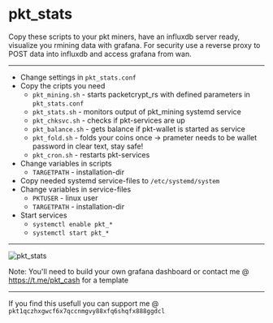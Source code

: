 # pkt_stats

Copy these scripts to your pkt miners, have an influxdb server ready, visualize you rmining data with grafana.
For security use a reverse proxy to POST data into influxdb and access grafana from wan.

---

- Change settings in ```pkt_stats.conf```
- Copy the cripts you need
  - ```pkt_mining.sh``` - starts packetcrypt_rs with defined parameters in ```pkt_stats.conf```
  - ```pkt_stats.sh``` - monitors output of pkt_mining systemd service
  - ```pkt_chksvc.sh``` - checks if pkt-services are up
  - ```pkt_balance.sh``` - gets balance if pkt-wallet is started as service
  - ```pkt_fold.sh``` - folds your coins once -> prameter needs to be wallet password in clear text, stay safe!
  - ```pkt_cron.sh``` - restarts pkt-services
- Change variables in scripts
  - ```TARGETPATH``` - installation-dir
- Copy needed systemd service-files to ```/etc/systemd/system```
- Change variables in service-files
  - ```PKTUSER``` - linux user
  - ```TARGETPATH``` - installation-dir
- Start services
  - ```systemctl enable pkt_*```
  - ```systemctl start pkt_*```

---

![pkt_stats](https://user-images.githubusercontent.com/11134705/152444501-d0a2280e-8f9f-48c7-9617-841ebb62ef2f.jpg)

Note: You'll need to build your own grafana dashboard or contact me @ https://t.me/pkt_cash for a template

---

If you find this usefull you can support me @ ```pkt1qczhxgwcf6x7qccnmgvy88xfq6shqfx888ggdcl```
